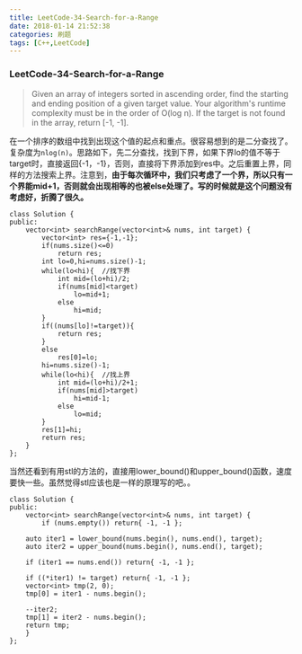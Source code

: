 ```yaml
---
title: LeetCode-34-Search-for-a-Range
date: 2018-01-14 21:52:38
categories: 刷题
tags: [C++,LeetCode]
---
```

### LeetCode-34-Search-for-a-Range

> Given an array of integers sorted in ascending order, find the starting and ending position of a given target value.
Your algorithm's runtime complexity must be in the order of O(log n).
  If the target is not found in the array, return [-1, -1].

在一个排序的数组中找到出现这个值的起点和重点。很容易想到的是二分查找了。复杂度为`nlog(n)`。思路如下，先二分查找，找到下界，如果下界lo的值不等于target时，直接返回{-1，-1}，否则，直接将下界添加到res中。之后重置上界，同样的方法搜索上界。注意到，**由于每次循环中，我们只考虑了一个界，所以只有一个界能mid+1，否则就会出现相等的也被else处理了。写的时候就是这个问题没有考虑好，折腾了很久。**



```
class Solution {
public:
    vector<int> searchRange(vector<int>& nums, int target) {
        vector<int> res={-1,-1};
        if(nums.size()<=0)
            return res;
        int lo=0,hi=nums.size()-1;
        while(lo<hi){  //找下界
            int mid=(lo+hi)/2;
            if(nums[mid]<target)
                lo=mid+1;
            else
                hi=mid;
        }
        if((nums[lo]!=target)){
            return res;
        }
        else
            res[0]=lo;
        hi=nums.size()-1;
        while(lo<hi){  //找上界
            int mid=(lo+hi)/2+1;
            if(nums[mid]>target)
                hi=mid-1;
            else
                lo=mid;
        }
        res[1]=hi;
        return res;
    }
};
```


当然还看到有用stl的方法的，直接用lower_bound()和upper_bound()函数，速度要快一些。虽然觉得stl应该也是一样的原理写的吧。。
```
class Solution {
public:
    vector<int> searchRange(vector<int>& nums, int target) {
        if (nums.empty()) return{ -1, -1 };

    auto iter1 = lower_bound(nums.begin(), nums.end(), target);
    auto iter2 = upper_bound(nums.begin(), nums.end(), target);

    if (iter1 == nums.end()) return{ -1, -1 };

    if ((*iter1) != target) return{ -1, -1 };
    vector<int> tmp(2, 0);
    tmp[0] = iter1 - nums.begin();

    --iter2;
    tmp[1] = iter2 - nums.begin();
    return tmp;
    }
};
```
